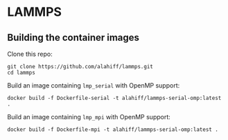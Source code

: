 # LAMMPS
## Building the container images
Clone this repo:
```
git clone https://github.com/alahiff/lammps.git
cd lammps
```
Build an image containing `lmp_serial` with OpenMP support:
```
docker build -f Dockerfile-serial -t alahiff/lammps-serial-omp:latest .
```
Build an image containing `lmp_mpi` with OpenMP support:
```
docker build -f Dockerfile-mpi -t alahiff/lammps-serial-omp:latest .
```
